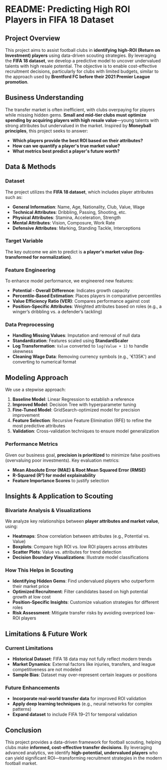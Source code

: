 # README: Predicting High ROI Players in FIFA 18 Dataset

## Project Overview
This project aims to assist football clubs in **identifying high-ROI (Return on Investment) players** using data-driven scouting strategies. By leveraging the **FIFA 18 dataset**, we develop a predictive model to uncover undervalued talents with high resale potential. The objective is to enable cost-effective recruitment decisions, particularly for clubs with limited budgets, similar to the approach used by **Brentford FC before their 2021 Premier League promotion**.

## Business Understanding
The transfer market is often inefficient, with clubs overpaying for players while missing hidden gems. **Small and mid-tier clubs must optimize spending by acquiring players with high resale value**—young talents with strong attributes but undervalued in the market. Inspired by **Moneyball principles**, this project seeks to answer:

- **Which players provide the best ROI based on their attributes?**
- **How can we quantify a player's true market value?**
- **What metrics best predict a player's future worth?**

## Data & Methods
### Dataset
The project utilizes the **FIFA 18 dataset**, which includes player attributes such as:
- **General Information**: Name, Age, Nationality, Club, Value, Wage
- **Technical Attributes**: Dribbling, Passing, Shooting, etc.
- **Physical Attributes**: Stamina, Acceleration, Strength
- **Mental Attributes**: Vision, Composure, Work Rate
- **Defensive Attributes**: Marking, Standing Tackle, Interceptions

### Target Variable
The key outcome we aim to predict is **a player's market value (log-transformed for normalization)**.

### Feature Engineering
To enhance model performance, we engineered new features:
- **Potential - Overall Difference**: Indicates growth capacity
- **Percentile-Based Estimation**: Places players in comparative percentiles
- **Value Efficiency Ratio (VER)**: Compares performance against cost
- **Position-Specific Attributes**: Weighted attributes based on roles (e.g., a winger’s dribbling vs. a defender’s tackling)

### Data Preprocessing
- **Handling Missing Values**: Imputation and removal of null data
- **Standardization**: Features scaled using **StandardScaler**
- **Log Transformation**: `Value` converted to `log(Value + 1)` to handle skewness
- **Cleaning Wage Data**: Removing currency symbols (e.g., '€135K') and converting to numerical format

## Modeling Approach
We use a stepwise approach:
1. **Baseline Model**: Linear Regression to establish a reference
2. **Improved Model**: Decision Tree with hyperparameter tuning
3. **Fine-Tuned Model**: GridSearch-optimized model for precision improvement
4. **Feature Selection**: Recursive Feature Elimination (RFE) to refine the most predictive attributes
5. **Validation**: Cross-validation techniques to ensure model generalization

### Performance Metrics
Given our business goal, **precision is prioritized** to minimize false positives (overvaluing poor investments). Key evaluation metrics:
- **Mean Absolute Error (MAE) & Root Mean Squared Error (RMSE)**
- **R-Squared (R²) for model explainability**
- **Feature Importance Scores** to justify selection

## Insights & Application to Scouting
### Bivariate Analysis & Visualizations
We analyze key relationships between **player attributes and market value**, using:
- **Heatmaps**: Show correlation between attributes (e.g., Potential vs. Value)
- **Boxplots**: Compare high ROI vs. low ROI players across attributes
- **Scatter Plots**: Value vs. attributes for trend detection
- **Decision Boundary Visualizations**: Illustrate model classifications

### How This Helps in Scouting
- **Identifying Hidden Gems**: Find undervalued players who outperform their market price
- **Optimized Recruitment**: Filter candidates based on high potential growth at low cost
- **Position-Specific Insights**: Customize valuation strategies for different roles
- **Risk Assessment**: Mitigate transfer risks by avoiding overpriced low-ROI players

## Limitations & Future Work
### Current Limitations
- **Historical Dataset**: FIFA 18 data may not fully reflect modern trends
- **Market Dynamics**: External factors like injuries, transfers, and league competitiveness are not modeled
- **Sample Bias**: Dataset may over-represent certain leagues or positions

### Future Enhancements
- **Incorporate real-world transfer data** for improved ROI validation
- **Apply deep learning techniques** (e.g., neural networks for complex patterns)
- **Expand dataset** to include FIFA 19–21 for temporal validation

## Conclusion
This project provides a data-driven framework for football scouting, helping clubs make **informed, cost-effective transfer decisions**. By leveraging advanced analytics, we identify **high-potential, undervalued players** who can yield significant ROI—transforming recruitment strategies in the modern football market.


